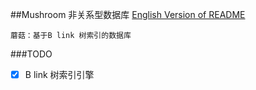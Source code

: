 ##Mushroom 非关系型数据库
[English Version of README](./README.en.md)

`蘑菇：基于B link 树索引的数据库`

###TODO
- [x] B link 树索引引擎
